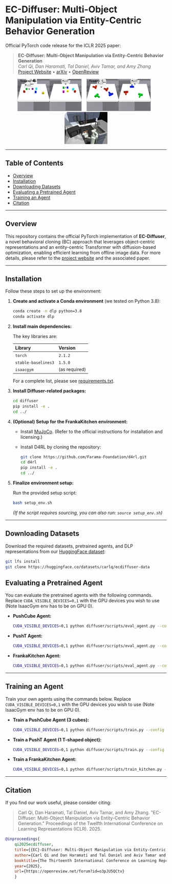 # EC-Diffuser: Multi-Object Manipulation via Entity-Centric Behavior Generation

Official PyTorch code release for the ICLR 2025 paper:

> **EC-Diffuser: Multi-Object Manipulation via Entity-Centric Behavior Generation**  
> *Carl Qi, Dan Haramati, Tal Daniel, Aviv Tamar, and Amy Zhang*  
> [Project Website](https://sites.google.com/view/ec-diffuser) • [arXiv](https://www.arxiv.org/abs/2412.18907) • [OpenReview](https://openreview.net/forum?id=o3pJU5QCtv)

<p align="center">
  <img src="media/push_cube_gen.gif" height="100"> &nbsp;&nbsp;
  <img src="media/push_t_gen.gif" height="100"> &nbsp;&nbsp;
  <img src="media/kitchen.gif" height="100">
</p>

---

## Table of Contents

- [Overview](#overview)
- [Installation](#installation)
- [Downloading Datasets](#downloading-datasets)
- [Evaluating a Pretrained Agent](#evaluating-a-pretrained-agent)
- [Training an Agent](#training-an-agent)
- [Citation](#citation)

---

## Overview

This repository contains the official PyTorch implementation of **EC-Diffuser**, a novel behavioral cloning (BC) approach that leverages object-centric representations and an entity-centric Transformer with diffusion-based optimization, enabling efficient learning from offline image data. For more details, please refer to the [project website](https://sites.google.com/view/ec-diffuser) and the associated paper.

---

## Installation

Follow these steps to set up the environment:

1. **Create and activate a Conda environment** (we tested on Python 3.8):

    ```bash
    conda create -n dlp python=3.8
    conda activate dlp
    ```

2. **Install main dependencies:**

    The key libraries are:

    | Library             | Version |
    |---------------------|---------|
    | `torch`             | `2.1.2` |
    | `stable-baselines3` | `1.5.0` |
    | `isaacgym`          | (as required) |

    For a complete list, please see [requirements.txt](requirements.txt).

3. **Install Diffuser-related packages:**

    ```bash
    cd diffuser
    pip install -e .
    cd ../
    ```

4. **(Optional) Setup for the FrankaKitchen environment:**

    - Install [MuJoCo](https://github.com/deepmind/mujoco). (Refer to the official instructions for installation and licensing.)
    - Install D4RL by cloning the repository:

      ```bash
      git clone https://github.com/Farama-Foundation/d4rl.git
      cd d4rl
      pip install -e .
      cd ../
      ```

5. **Finalize environment setup:**

    Run the provided setup script:

    ```bash
    bash setup_env.sh
    ```

    *(If the script requires sourcing, you can also run: `source setup_env.sh`)*

---

## Downloading Datasets

Download the required datasets, pretrained agents, and DLP representations from our [HuggingFace dataset](https://huggingface.co/datasets/carlq/ecdiffuser-data):

```bash
git lfs install
git clone https://huggingface.co/datasets/carlq/ecdiffuser-data
```

## Evaluating a Pretrained Agent

You can evaluate the pretrained agents with the following commands. Replace `CUDA_VISIBLE_DEVICES=0,1` with the GPU devices you wish to use (Note IsaacGym env has to be on GPU 0).

- **PushCube Agent:**

    ```bash
    CUDA_VISIBLE_DEVICES=0,1 python diffuser/scripts/eval_agent.py --config config.plan_pandapush_pint --num_entity 3 --planning_only
    ```

- **PushT Agent:**

    ```bash
    CUDA_VISIBLE_DEVICES=0,1 python diffuser/scripts/eval_agent.py --config config.plan_pandapush_pint --push_t --num_entity 3 --push_t_num_color 1 --planning_only
    ```

- **FrankaKitchen Agent:**

    ```bash
    CUDA_VISIBLE_DEVICES=0,1 python diffuser/scripts/eval_agent.py --config config.plan_pandapush_pint --kitchen --planning_only
    ```

---

## Training an Agent

Train your own agents using the commands below. Replace `CUDA_VISIBLE_DEVICES=0,1` with the GPU devices you wish to use (Note IsaacGym env has to be on GPU 0).

- **Train a PushCube Agent (3 cubes):**

    ```bash
    CUDA_VISIBLE_DEVICES=0,1 python diffuser/scripts/train.py --config config.pandapush_pint --num_entity 3
    ```

- **Train a PushT Agent (1 T-shaped object):**

    ```bash
    CUDA_VISIBLE_DEVICES=0,1 python diffuser/scripts/train.py --config config.pandapush_pint --push_t --num_entity 1
    ```

- **Train a FrankaKitchen Agent:**

    ```bash
    CUDA_VISIBLE_DEVICES=0,1 python diffuser/scripts/train_kitchen.py --config config.pandapush_pint --kitchen
    ```

---

## Citation

If you find our work useful, please consider citing:

>Carl Qi, Dan Haramati, Tal Daniel, Aviv Tamar, and Amy Zhang. "EC-Diffuser: Multi-Object Manipulation via Entity-Centric Behavior Generation." Proceedings of the Twelfth International Conference on Learning Representations (ICLR). 2025.

```bibtex
@inproceedings{
    qi2025ecdiffuser,
    title={{EC}-Diffuser: Multi-Object Manipulation via Entity-Centric Behavior Generation},
    author={Carl Qi and Dan Haramati and Tal Daniel and Aviv Tamar and Amy Zhang},
    booktitle={The Thirteenth International Conference on Learning Representations},
    year={2025},
    url={https://openreview.net/forum?id=o3pJU5QCtv}
    }
```
